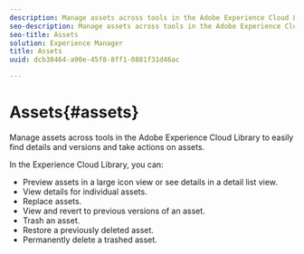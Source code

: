 ```yaml
---
description: Manage assets across tools in the Adobe Experience Cloud Library to easily find details and versions and take actions on assets.
seo-description: Manage assets across tools in the Adobe Experience Cloud Library to easily find details and versions and take actions on assets.
seo-title: Assets
solution: Experience Manager
title: Assets
uuid: dcb38464-a90e-45f8-8ff1-0881f31d46ac

---
```


# Assets{#assets}

Manage assets across tools in the Adobe Experience Cloud Library to easily find details and versions and take actions on assets.

In the Experience Cloud Library, you can:

* Preview assets in a large icon view or see details in a detail list view.
* View details for individual assets.
* Replace assets.
* View and revert to previous versions of an asset.
* Trash an asset.
* Restore a previously deleted asset.
* Permanently delete a trashed asset.

